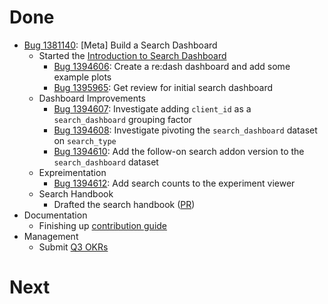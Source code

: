 # Done

* [Bug 1381140](http://bugzil.la/1381140): [Meta] Build a Search Dashboard
  * Started the 
    [Introduction to Search Dashboard](https://sql.telemetry.mozilla.org/dashboard/introduction-to-search)
    * [Bug 1394606](http://bugzil.la/1394606): Create a re:dash dashboard and add some example plots
    * [Bug 1395965](http://bugzil.la/1395965): Get review for initial search dashboard
  * Dashboard Improvements
    * [Bug 1394607](http://bugzil.la/1394607): Investigate adding `client_id` as a `search_dashboard` grouping factor
    * [Bug 1394608](http://bugzil.la/1394608): Investigate pivoting the `search_dashboard` dataset on `search_type`
    * [Bug 1394610](http://bugzil.la/1394610): Add the follow-on search addon version to the `search_dashboard` dataset
  * Expreimentation
    * [Bug 1394612](http://bugzil.la/1394612): Add search counts to the experiment viewer
  * Search Handbook
    * Drafted the search handbook ([PR](https://github.com/mozilla/search-adhoc-analysis/pull/23/files))
* Documentation
  * Finishing up [contribution guide](https://github.com/mozilla/firefox-data-docs/pull/41)
* Management
  * Submit [Q3 OKRs](https://github.com/mozilla/Fx-Data-Planning/pull/3)

# Next



